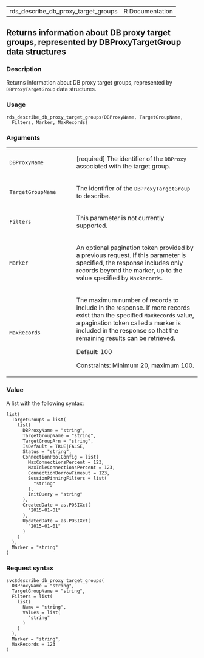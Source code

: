<table style="width: 100%;">
<tbody>
<tr class="odd">
<td>rds_describe_db_proxy_target_groups</td>
<td style="text-align: right;">R Documentation</td>
</tr>
</tbody>
</table>

## Returns information about DB proxy target groups, represented by DBProxyTargetGroup data structures

### Description

Returns information about DB proxy target groups, represented by
`DBProxyTargetGroup` data structures.

### Usage

    rds_describe_db_proxy_target_groups(DBProxyName, TargetGroupName,
      Filters, Marker, MaxRecords)

### Arguments

<table>
<colgroup>
<col style="width: 35%" />
<col style="width: 65%" />
</colgroup>
<tbody>
<tr class="odd">
<td><code
id="rds_describe_db_proxy_target_groups_:_DBProxyName">DBProxyName</code></td>
<td><p>[required] The identifier of the <code>DBProxy</code> associated
with the target group.</p></td>
</tr>
<tr class="even">
<td><code
id="rds_describe_db_proxy_target_groups_:_TargetGroupName">TargetGroupName</code></td>
<td><p>The identifier of the <code>DBProxyTargetGroup</code> to
describe.</p></td>
</tr>
<tr class="odd">
<td><code
id="rds_describe_db_proxy_target_groups_:_Filters">Filters</code></td>
<td><p>This parameter is not currently supported.</p></td>
</tr>
<tr class="even">
<td><code
id="rds_describe_db_proxy_target_groups_:_Marker">Marker</code></td>
<td><p>An optional pagination token provided by a previous request. If
this parameter is specified, the response includes only records beyond
the marker, up to the value specified by
<code>MaxRecords</code>.</p></td>
</tr>
<tr class="odd">
<td><code
id="rds_describe_db_proxy_target_groups_:_MaxRecords">MaxRecords</code></td>
<td><p>The maximum number of records to include in the response. If more
records exist than the specified <code>MaxRecords</code> value, a
pagination token called a marker is included in the response so that the
remaining results can be retrieved.</p>
<p>Default: 100</p>
<p>Constraints: Minimum 20, maximum 100.</p></td>
</tr>
</tbody>
</table>

### Value

A list with the following syntax:

    list(
      TargetGroups = list(
        list(
          DBProxyName = "string",
          TargetGroupName = "string",
          TargetGroupArn = "string",
          IsDefault = TRUE|FALSE,
          Status = "string",
          ConnectionPoolConfig = list(
            MaxConnectionsPercent = 123,
            MaxIdleConnectionsPercent = 123,
            ConnectionBorrowTimeout = 123,
            SessionPinningFilters = list(
              "string"
            ),
            InitQuery = "string"
          ),
          CreatedDate = as.POSIXct(
            "2015-01-01"
          ),
          UpdatedDate = as.POSIXct(
            "2015-01-01"
          )
        )
      ),
      Marker = "string"
    )

### Request syntax

    svc$describe_db_proxy_target_groups(
      DBProxyName = "string",
      TargetGroupName = "string",
      Filters = list(
        list(
          Name = "string",
          Values = list(
            "string"
          )
        )
      ),
      Marker = "string",
      MaxRecords = 123
    )
